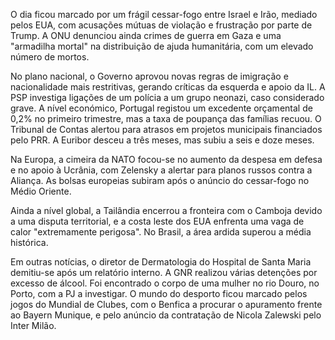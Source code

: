 O dia ficou marcado por um frágil cessar-fogo entre Israel e Irão, mediado pelos EUA, com acusações mútuas de violação e frustração por parte de Trump. A ONU denunciou ainda crimes de guerra em Gaza e uma "armadilha mortal" na distribuição de ajuda humanitária, com um elevado número de mortos.

No plano nacional, o Governo aprovou novas regras de imigração e nacionalidade mais restritivas, gerando críticas da esquerda e apoio da IL. A PSP investiga ligações de um polícia a um grupo neonazi, caso considerado grave. A nível económico, Portugal registou um excedente orçamental de 0,2% no primeiro trimestre, mas a taxa de poupança das famílias recuou. O Tribunal de Contas alertou para atrasos em projetos municipais financiados pelo PRR. A Euribor desceu a três meses, mas subiu a seis e doze meses.

Na Europa, a cimeira da NATO focou-se no aumento da despesa em defesa e no apoio à Ucrânia, com Zelensky a alertar para planos russos contra a Aliança. As bolsas europeias subiram após o anúncio do cessar-fogo no Médio Oriente.

Ainda a nível global, a Tailândia encerrou a fronteira com o Camboja devido a uma disputa territorial, e a costa leste dos EUA enfrenta uma vaga de calor "extremamente perigosa". No Brasil, a área ardida superou a média histórica.

Em outras notícias, o diretor de Dermatologia do Hospital de Santa Maria demitiu-se após um relatório interno. A GNR realizou várias detenções por excesso de álcool. Foi encontrado o corpo de uma mulher no rio Douro, no Porto, com a PJ a investigar. O mundo do desporto ficou marcado pelos jogos do Mundial de Clubes, com o Benfica a procurar o apuramento frente ao Bayern Munique, e pelo anúncio da contratação de Nicola Zalewski pelo Inter Milão.